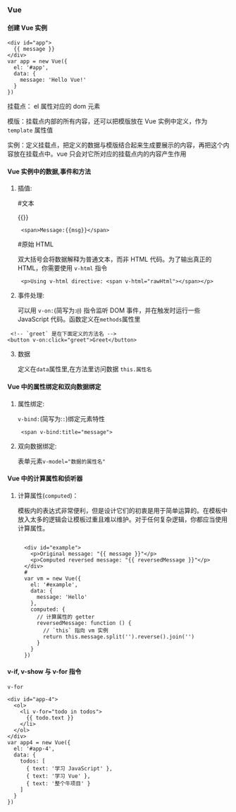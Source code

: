 ### Vue

#### 创建 Vue 实例

```
<div id="app">
  {{ message }}
</div>
var app = new Vue({
  el: '#app',
  data: {
    message: 'Hello Vue!'
  }
})

```

挂载点： el 属性对应的 dom 元素

模版：挂载点内部的所有内容，还可以把模版放在 Vue 实例中定义，作为 `template` 属性值

实例：定义挂载点，把定义的数据与模版结合起来生成要展示的内容，再把这个内容放在挂载点中。vue 只会对它所对应的挂载点内的内容产生作用

#### Vue 实例中的数据,事件和方法

1. 插值:

   #文本

   \{\{\}\}

   ```
    <span>Message:{{msg}}</span>
   ```

   #原始 HTML

   双大括号会将数据解释为普通文本，而非 HTML 代码。为了输出真正的 HTML，你需要使用 `v-html` 指令

   ```
    <p>Using v-html directive: <span v-html="rawHtml"></span></p>
   ```

2. 事件处理:

   可以用 `v-on:`(简写为:`@`) 指令监听 DOM 事件，并在触发时运行一些 JavaScript 代码。函数定义在`methods`属性里

```
 <!-- `greet` 是在下面定义的方法名 -->
<button v-on:click="greet">Greet</button>
```

3. 数据

   定义在`data`属性里,在方法里访问数据 `this.属性名`

#### Vue 中的属性绑定和双向数据绑定

1. 属性绑定:

   `v-bind:`(简写为:`:`)绑定元素特性

   ```
    <span v-bind:title="message">
   ```

2. 双向数据绑定:

   表单元素`v-model="数据的属性名"`

#### Vue 中的计算属性和侦听器

1. 计算属性(`computed`)：

   模板内的表达式非常便利，但是设计它们的初衷是用于简单运算的。在模板中放入太多的逻辑会让模板过重且难以维护。对于任何复杂逻辑，你都应当使用计算属性。

   ```

     <div id="example">
       <p>Original message: "{{ message }}"</p>
       <p>Computed reversed message: "{{ reversedMessage }}"</p>
     </div>
     #
     var vm = new Vue({
       el: '#example',
       data: {
         message: 'Hello'
       },
       computed: {
         // 计算属性的 getter
         reversedMessage: function () {
           // `this` 指向 vm 实例
           return this.message.split('').reverse().join('')
         }
       }
     })

   ```

#### v-if, v-show 与 v-for 指令

`v-for`

```
<div id="app-4">
  <ol>
    <li v-for="todo in todos">
      {{ todo.text }}
    </li>
  </ol>
</div>
var app4 = new Vue({
  el: '#app-4',
  data: {
    todos: [
      { text: '学习 JavaScript' },
      { text: '学习 Vue' },
      { text: '整个牛项目' }
    ]
  }
})

```
